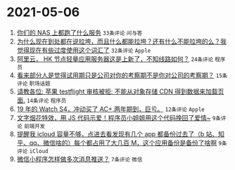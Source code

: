 # 2021-05-06

1. [你们的 NAS 上都跑了什么服务](https://www.v2ex.com/t/775071) `33条评论` `问与答`
1. [为什么现在到处都在说拉垮，而且什么都能拉垮？还有什么不能拉垮的么？我觉得现在有些过度使用这个词汇了](https://www.v2ex.com/t/775084) `32条评论` `Apple`
1. [阿里云， HK 节点轻量应用服务器这是上新了，不知线路如何？](https://www.v2ex.com/t/775103) `24条评论` `程序员`
1. [看来部分人是觉得试用期只是公司对你的考察期不是你对公司的考察期？](https://www.v2ex.com/t/775072) `15条评论` `职场话题`
1. [请教各位: 苹果 testflight 审核被拒: 不能从对象存储 CDN 得到数据来加载页面.](https://www.v2ex.com/t/775066) `14条评论` `程序员`
1. [19 年的 Watch S4，冲动买了 AC+,两年期到，巨亏。](https://www.v2ex.com/t/775092) `12条评论` `Apple`
1. [文字烟花特效，用 JS 代码示爱！程序员小姐姐用这个代码挽回了爱情~](https://www.v2ex.com/t/775095) `9条评论` `前端开发`
1. [提醒我 icloud 容量不够，点进去看发现有几个 app 都备份过去了（b 站、知乎、qq、微信啥的）每个都占用了大几百 M，这个应用备份是备份了啥啊](https://www.v2ex.com/t/775085) `9条评论` `iCloud`
1. [微信小程序怎样做多次消息推送？](https://www.v2ex.com/t/775073) `7条评论` `微信`
